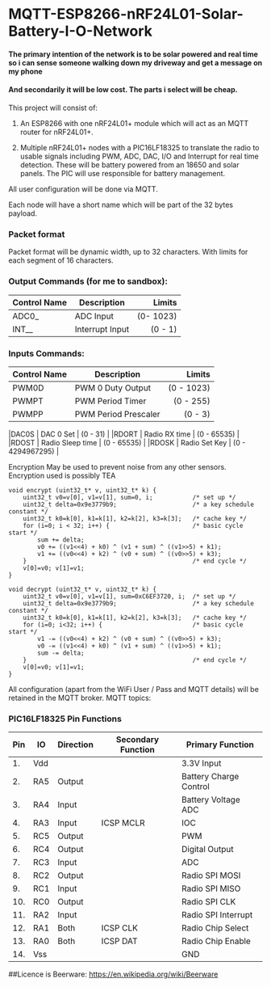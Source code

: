 # MQTT-ESP8266-nRF24L01-Solar-Battery-I-O-Network

#### The primary intention of the network is to be solar powered and real time so i can sense someone walking down my driveway and get a message on my phone
#### And secondarily it will be low cost. The parts i select will be cheap.


This project will consist of:

1. An ESP8266 with one nRF24L01+ module which will act as an MQTT router for nRF24L01+.

2. Multiple nRF24L01+ nodes with a PIC16LF18325 to translate the radio to usable signals including PWM, ADC, DAC, I/O and Interrupt for real time detection.
These will be battery powered from an 18650 and solar panels. The PIC will use responsible for battery management.

All user configuration will be done via MQTT.

Each node will have a short name which will be part of the 32 bytes payload.

### Packet format
Packet format will be dynamic width, up to 32 characters.
With limits for each segment of 16 characters.



### Output Commands (for me to sandbox):
|Control Name		| Description			| Limits			|
|-------------------|-----------------------|------------------:|
|ADC0_				|ADC Input				| (0- 1023)			|
|INT__				|Interrupt Input		| (0 - 1)			|

### Inputs Commands:
|Control Name		| Description			| Limits			|
|-------------------|-----------------------|------------------:|
|PWM0D				| PWM 0 Duty Output		| (0 - 1023)		|
|PWMPT				| PWM Period Timer		| (0 - 255)			|
|PWMPP				| PWM Period Prescaler	| (0 - 3)			|

|DAC0S				| DAC 0 Set				| (0 - 31)			|
|RDORT				| Radio RX time			| (0 - 65535)		|
|RDOST				| Radio Sleep time		| (0 - 65535)		|
|RDOSK				| Radio Set Key			| (0 - 4294967295)	|


Encryption May be used to prevent noise from any other sensors. 
Encryption used is possibly TEA
```
void encrypt (uint32_t* v, uint32_t* k) {
    uint32_t v0=v[0], v1=v[1], sum=0, i;           /* set up */
    uint32_t delta=0x9e3779b9;                     /* a key schedule constant */
    uint32_t k0=k[0], k1=k[1], k2=k[2], k3=k[3];   /* cache key */
    for (i=0; i < 32; i++) {                       /* basic cycle start */
        sum += delta;
        v0 += ((v1<<4) + k0) ^ (v1 + sum) ^ ((v1>>5) + k1);
        v1 += ((v0<<4) + k2) ^ (v0 + sum) ^ ((v0>>5) + k3);
    }                                              /* end cycle */
    v[0]=v0; v[1]=v1;
}

void decrypt (uint32_t* v, uint32_t* k) {
    uint32_t v0=v[0], v1=v[1], sum=0xC6EF3720, i;  /* set up */
    uint32_t delta=0x9e3779b9;                     /* a key schedule constant */
    uint32_t k0=k[0], k1=k[1], k2=k[2], k3=k[3];   /* cache key */
    for (i=0; i<32; i++) {                         /* basic cycle start */
        v1 -= ((v0<<4) + k2) ^ (v0 + sum) ^ ((v0>>5) + k3);
        v0 -= ((v1<<4) + k0) ^ (v1 + sum) ^ ((v1>>5) + k1);
        sum -= delta;
    }                                              /* end cycle */
    v[0]=v0; v[1]=v1;
}
```

All configuration (apart from the WiFi User / Pass and MQTT details) will be retained in the MQTT broker.
MQTT topics:


### PIC16LF18325 Pin Functions
|Pin	|IO	|Direction	|Secondary Function	|Primary Function		|
|-------|---|-----------|-------------------|-----------------------|
|1.		|Vdd| 			|					| 3.3V Input			|
|2.		|RA5| Output	|					| Battery Charge Control|
|3.		|RA4| Input		|					| Battery Voltage ADC	|
|4.		|RA3| Input		|ICSP MCLR			| IOC					|
|5.		|RC5| Output	|					| PWM					|
|6.		|RC4| Output	|					| Digital Output		|
|7.		|RC3| Input		|					| ADC					|
|8.		|RC2| Output	|					| Radio SPI MOSI		|
|9.		|RC1| Input		|					| Radio SPI MISO		|
|10.	|RC0| Output	|					| Radio SPI CLK			|
|11.	|RA2| Input		|					| Radio SPI Interrupt	|
|12.	|RA1| Both		|ICSP CLK			| Radio Chip Select		|
|13.	|RA0| Both		|ICSP DAT			| Radio Chip Enable		|
|14.	|Vss|			|					| GND					|


##Licence is Beerware:
https://en.wikipedia.org/wiki/Beerware

